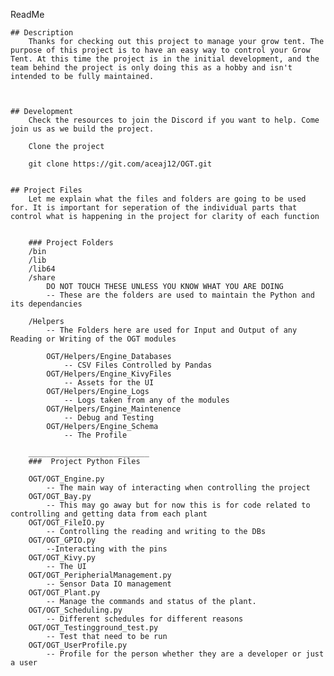 ReadMe

    ## Description
        Thanks for checking out this project to manage your grow tent. The purpose of this project is to have an easy way to control your Grow Tent. At this time the project is in the initial development, and the team behind the project is only doing this as a hobby and isn't intended to be fully maintained.



    ## Development
        Check the resources to join the Discord if you want to help. Come join us as we build the project. 

        Clone the project

        git clone https://git.com/aceaj12/OGT.git


    ## Project Files
        Let me explain what the files and folders are going to be used for. It is important for seperation of the individual parts that control what is happening in the project for clarity of each function
        
        
        ### Project Folders
        /bin
        /lib
        /lib64
        /share
            DO NOT TOUCH THESE UNLESS YOU KNOW WHAT YOU ARE DOING 
            -- These are the folders are used to maintain the Python and its dependancies
        
        /Helpers
            -- The Folders here are used for Input and Output of any Reading or Writing of the OGT modules

            OGT/Helpers/Engine_Databases
                -- CSV Files Controlled by Pandas
            OGT/Helpers/Engine_KivyFiles
                -- Assets for the UI
            OGT/Helpers/Engine_Logs
                -- Logs taken from any of the modules
            OGT/Helpers/Engine_Maintenence
                -- Debug and Testing                 
            OGT/Helpers/Engine_Schema
                -- The Profile 

        ___________________________
        ###  Project Python Files

        OGT/OGT_Engine.py
            -- The main way of interacting when controlling the project
        OGT/OGT_Bay.py
            -- This may go away but for now this is for code related to controlling and getting data from each plant
        OGT/OGT_FileIO.py
            -- Controlling the reading and writing to the DBs
        OGT/OGT_GPIO.py
            --Interacting with the pins
        OGT/OGT_Kivy.py
            -- The UI
        OGT/OGT_PeripherialManagement.py
            -- Sensor Data IO management
        OGT/OGT_Plant.py
            -- Manage the commands and status of the plant.        
        OGT/OGT_Scheduling.py
            -- Different schedules for different reasons
        OGT/OGT_Testingground_test.py
            -- Test that need to be run 
        OGT/OGT_UserProfile.py   
            -- Profile for the person whether they are a developer or just a user
